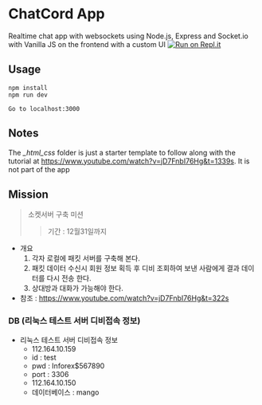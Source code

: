 # ChatCord App
Realtime chat app with websockets using Node.js, Express and Socket.io with Vanilla JS on the frontend with a custom UI
[![Run on Repl.it](https://repl.it/badge/github/bradtraversy/chatcord)](https://repl.it/github/bradtraversy/chatcord)
## Usage
```
npm install
npm run dev

Go to localhost:3000
```

## Notes
The *_html_css* folder is just a starter template to follow along with the tutorial at https://www.youtube.com/watch?v=jD7FnbI76Hg&t=1339s. It is not part of the app

## Mission
> 소켓서버 구축 미션
>> 기간 : 12월31일까지
* 개요
    1. 각자 로컬에 패킷 서버를 구축해 본다.
    2. 패킷 데이터 수신시 회원 정보 획득 후 디비 조회하여 보낸 사람에게 결과 데이터를 다시 전송 한다.
    3. 상대방과 대화가 가능해야 한다.
* 참조 : https://www.youtube.com/watch?v=jD7FnbI76Hg&t=322s

### DB (리눅스 테스트 서버 디비접속 정보)
* 리눅스 테스트 서버 디비접속 정보
    * 112.164.10.159
    * id : test
    * pwd : Inforex$567890
    * port : 3306
    * 112.164.10.150
    * 데이터베이스 : mango